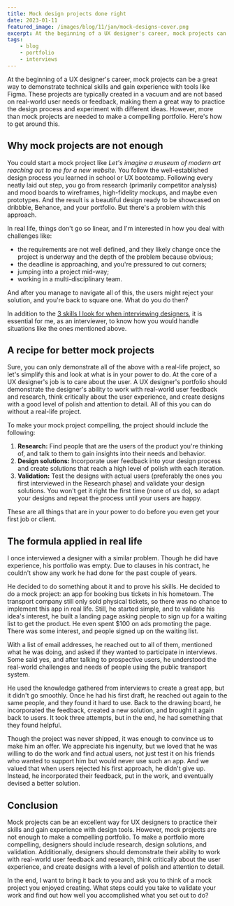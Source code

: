 ```yaml
---
title: Mock design projects done right
date: 2023-01-11
featured_image: /images/blog/11/jan/mock-designs-cover.png
excerpt: At the beginning of a UX designer's career, mock projects can be a great way to demonstrate technical skills and gain experience with tools like Figma. These projects are typically created in a vacuum and are not based on real-world user needs or feedback, making them a great way to practice the design process and experiment with different ideas. However, more than mock projects are needed to make a compelling portfolio. Here's how to get around this.
tags:
    - blog
    - portfolio
    - interviews
---
```


At the beginning of a UX designer's career, mock projects can be a great way to demonstrate technical skills and gain experience with tools like Figma. These projects are typically created in a vacuum and are not based on real-world user needs or feedback, making them a great way to practice the design process and experiment with different ideas. However, more than mock projects are needed to make a compelling portfolio. Here's how to get around this.

## Why mock projects are not enough

You could start a mock project like *Let's imagine a museum of modern art reaching out to me for a new website.* You follow the well-established design process you learned in school or UX bootcamp. Following every neatly laid out step, you go from research (primarily competitor analysis) and mood boards to wireframes, high-fidelity mockups, and maybe even prototypes. And the result is a beautiful design ready to be showcased on dribbble, Behance, and your portfolio. But there's a problem with this approach.

In real life, things don't go so linear, and I'm interested in how you deal with challenges like:

- the requirements are not well defined, and they likely change once the project is underway and the depth of the problem because obvious;
- the deadline is approaching, and you're pressured to cut corners;
- jumping into a project mid-way;
- working in a multi-disciplinary team.

And after you manage to navigate all of this, the users might reject your solution, and you're back to square one. What do you do then?

In addition to the [3 skills I look for when interviewing designers](https://zinc.world/posts/three-skills-i-look-for-when-interviewing-designers/), it is essential for me, as an interviewer, to know how you would handle situations like the ones mentioned above.

## A recipe for better mock projects

Sure, you can only demonstrate all of the above with a real-life project, so let's simplify this and look at what is in your power to do. At the core of a UX designer's job is to care about the user. A UX designer's portfolio should demonstrate the designer's ability to work with real-world user feedback and research, think critically about the user experience, and create designs with a good level of polish and attention to detail. All of this you can do without a real-life project.

To make your mock project compelling, the project should include the following:

1. **Research:** Find people that are the users of the product you're thinking of, and talk to them to gain insights into their needs and behavior.
2. **Design solutions:** Incorporate user feedback into your design process and create solutions that reach a high level of polish with each iteration.
3. **Validation:** Test the designs with actual users (preferably the ones you first interviewed in the Research phase) and validate your design solutions. You won't get it right the first time (none of us do), so adapt your designs and repeat the process until your users are happy.

These are all things that are in your power to do before you even get your first job or client.

## The formula applied in real life

I once interviewed a designer with a similar problem. Though he did have experience, his portfolio was empty. Due to clauses in his contract, he couldn't show any work he had done for the past couple of years.

He decided to do something about it and to prove his skills. He decided to do a mock project: an app for booking bus tickets in his hometown. The transport company still only sold physical tickets, so there was no chance to implement this app in real life. Still, he started simple, and to validate his idea's interest, he built a landing page asking people to sign up for a waiting list to get the product. He even spent $100 on ads promoting the page. There was some interest, and people signed up on the waiting list.

With a list of email addresses, he reached out to all of them, mentioned what he was doing, and asked if they wanted to participate in interviews. Some said yes, and after talking to prospective users, he understood the real-world challenges and needs of people using the public transport system.

He used the knowledge gathered from interviews to create a great app, but it didn't go smoothly. Once he had his first draft, he reached out again to the same people, and they found it hard to use. Back to the drawing board, he incorporated the feedback, created a new solution, and brought it again back to users. It took three attempts, but in the end, he had something that they found helpful.

Though the project was never shipped, it was enough to convince us to make him an offer. We appreciate his ingenuity, but we loved that he was willing to do the work and find actual users, not just test it on his friends who wanted to support him but would never use such an app. And we valued that when users rejected his first approach, he didn't give up. Instead, he incorporated their feedback, put in the work, and eventually devised a better solution.

## Conclusion

Mock projects can be an excellent way for UX designers to practice their skills and gain experience with design tools. However, mock projects are not enough to make a compelling portfolio. To make a portfolio more compelling, designers should include research, design solutions, and validation. Additionally, designers should demonstrate their ability to work with real-world user feedback and research, think critically about the user experience, and create designs with a level of polish and attention to detail.

In the end, I want to bring it back to you and ask you to think of a mock project you enjoyed creating. What steps could you take to validate your work and find out how well you accomplished what you set out to do?